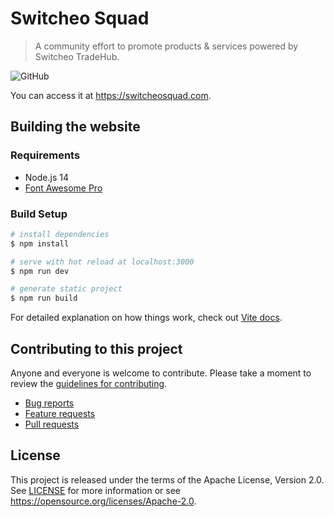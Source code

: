 # Switcheo Squad

> A community effort to promote products & services powered by Switcheo TradeHub.

![GitHub](https://img.shields.io/github/license/switcheosquad/website)

You can access it at https://switcheosquad.com.

## Building the website

### Requirements

* Node.js 14
* [Font Awesome Pro](https://fontawesome.com/plans)

### Build Setup

```bash
# install dependencies
$ npm install

# serve with hot reload at localhost:3000
$ npm run dev

# generate static project
$ npm run build
```

For detailed explanation on how things work, check out [Vite docs](https://vitejs.dev/guide/).

## Contributing to this project

Anyone and everyone is welcome to contribute. Please take a moment to
review the [guidelines for contributing](CONTRIBUTING.md).

* [Bug reports](CONTRIBUTING.md#bug-reports)
* [Feature requests](CONTRIBUTING.md#feature-requests)
* [Pull requests](CONTRIBUTING.md#pull-requests)

## License

This project is released under the terms of the Apache License, Version 2.0. See [LICENSE](LICENSE) 
for more information or see https://opensource.org/licenses/Apache-2.0.
